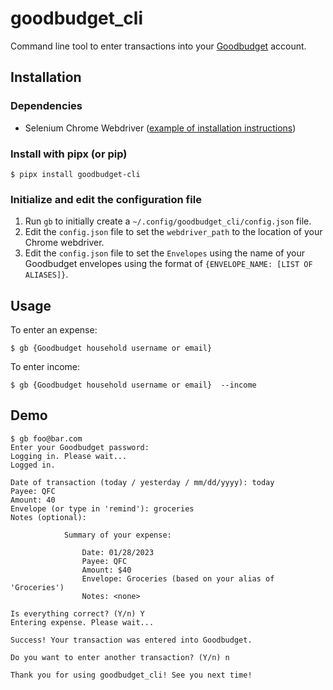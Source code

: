 # goodbudget_cli

Command line tool to enter transactions into your [Goodbudget](https://goodbudget.com/) account.

## Installation
### Dependencies
- Selenium Chrome Webdriver ([example of installation instructions](https://cloudbytes.dev/snippets/run-selenium-and-chrome-on-wsl2))

### Install with pipx (or pip)
```
$ pipx install goodbudget-cli
```
### Initialize and edit the configuration file
1. Run `gb` to initially create a `~/.config/goodbudget_cli/config.json` file.
2. Edit the `config.json` file to set the `webdriver_path` to the location of your Chrome webdriver.
3. Edit the `config.json` file to set the `Envelopes` using the name of your Goodbudget envelopes using the format of `{ENVELOPE_NAME: [LIST OF ALIASES]}`.
## Usage
To enter an expense:
```
$ gb {Goodbudget household username or email}
```
To enter income:
```
$ gb {Goodbudget household username or email}  --income
```

## Demo
```
$ gb foo@bar.com
Enter your Goodbudget password:
Logging in. Please wait...
Logged in.

Date of transaction (today / yesterday / mm/dd/yyyy): today
Payee: QFC
Amount: 40
Envelope (or type in 'remind'): groceries
Notes (optional):

            Summary of your expense:

                Date: 01/28/2023
                Payee: QFC
                Amount: $40
                Envelope: Groceries (based on your alias of 'Groceries')
                Notes: <none>

Is everything correct? (Y/n) Y
Entering expense. Please wait...

Success! Your transaction was entered into Goodbudget.

Do you want to enter another transaction? (Y/n) n

Thank you for using goodbudget_cli! See you next time!
```
